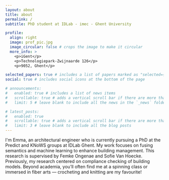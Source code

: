 ```yaml
---
layout: about
title: about
permalink: /
subtitle: PhD student at IDLab - imec - Ghent University

profile:
  align: right
  image: prof_pic.jpg
  image_circular: false # crops the image to make it circular
  more_info: >
    <p>iGent</p>
    <p>Technologiepark-Zwijnaarde 126</p>
    <p>9052, Ghent</p>

selected_papers: true # includes a list of papers marked as "selected={true}"
social: true # includes social icons at the bottom of the page

# announcements:
#   enabled: true # includes a list of news items
#   scrollable: true # adds a vertical scroll bar if there are more than 3 news items
#   limit: 5 # leave blank to include all the news in the `_news` folder

# latest_posts:
#   enabled: true
#   scrollable: true # adds a vertical scroll bar if there are more than 3 new posts items
#   limit: 3 # leave blank to include all the blog posts
---
```


<!-- Write your biography here. Tell the world about yourself. Link to your favorite [subreddit](http://reddit.com). You can put a picture in, too. The code is already in, just name your picture `prof_pic.jpg` and put it in the `img/` folder.

Put your address / P.O. box / other info right below your picture. You can also disable any of these elements by editing `profile` property of the YAML header of your `_pages/about.md`. Edit `_bibliography/papers.bib` and Jekyll will render your [publications page](/al-folio/publications/) automatically.

Link to your social media connections, too. This theme is set up to use [Font Awesome icons](https://fontawesome.com/) and [Academicons](https://jpswalsh.github.io/academicons/), like the ones below. Add your Facebook, Twitter, LinkedIn, Google Scholar, or just disable all of them. -->

I'm Emma, an architectural engineer who is currently pursuing a PhD at the Predict and KNoWS groups at IDLab Ghent. My work focuses on fusing semantics and machine learning to enhance building management. This research is supervised by Femke Ongenae and Sofie Van Hoecke. Previously, my research centered on compliance checking of building models. Beyond academia, you’ll often find me at a spinning class or immersed in fiber arts — crocheting and knitting are my favourite!